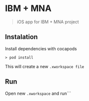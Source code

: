 # IBM + MNA
> iOS app for IBM + MNA project

## Instalation
Install dependencies with cocapods
```
> pod install
```
This will create a new `.xworkspace file`

## Run
Open new `.xworkspace` and run```
